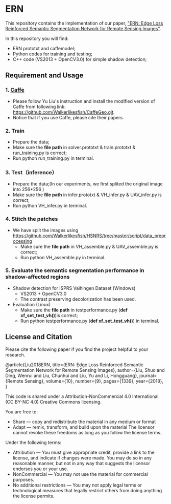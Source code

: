 # ERN

This repository contains the implementation of our paper, ["ERN: Edge Loss Reinforced Semantic Segmentation Network for Remote Sensing Images"](http://www.mdpi.com/2072-4292/10/9/1339).

In this repository you will find:
- ERN prototxt and caffemodel;
- Python codes for training and testing;
- C++ code (VS2013 + OpenCV3.0) for simple shadow detection; 

## Requirement and Usage

### 1. [Caffe](https://github.com/BVLC/caffe)
  - Please follow Yu Liu's instruction and install the modified version of Caffe from following link: https://github.com/Walkerlikesfish/CaffeGeo.git. 
  - Notice that if you use Caffe, please cite their papers.

### 2. Train
  - Prepare the data;
  - Make sure the **file path** in solver.prototxt & train.prototxt & run_training.py is correct;
  - Run python run_training.py in terminal.
  
### 3. Test（inference）
  - Prepare the data;(In our experiments, we first splited the original image into 256\*256 )
  - Make sure the **file path** in infer.prototxt & VH_infer.py & UAV_infer.py is correct;
  - Run python VH_infer.py in terminal.
  
### 4. Stitch the patches
  - We have split the images using https://github.com/Walkerlikesfish/HSNRS/tree/master/script/data_preprocessing
    - Make sure the **file path** in VH_assemble.py & UAV_assemble.py is correct;
    - Run python VH_assemble.py in terminal.
    
### 5. Evaluate the semantic segmentation performance in shadow-affected regions
  - Shadow detection for ISPRS Vaihingen Dataset (Windows)
    - VS2013 + OpenCV3.0
    - The contrast preserving decolorization has been used. 
  - Evaluation (Linux)
    - Make sure the **file path** in testperformance.py (**def xf_set_test_vh()**)is correct;
    - Run python testperformance.py (**def xf_set_test_vh()**) in terminal.

  
## License and Citation
Please cite the following paper if you find the project helpful to your research.

@article{Liu2018ERN,
  title={ERN: Edge Loss Reinforced Semantic Segmentation Network for Remote Sensing Images},
  author={Liu, Shuo and Ding, Wenrui and Liu, Chunhui and Liu, Yu and Li, Hongguang},
  journal={Remote Sensing},
  volume={10},
  number={9},
  pages={1339},
  year={2018},
}

This code is shared under a Attribution-NonCommercial 4.0 International (CC BY-NC 4.0) Creative Commons licensing.

You are free to:
- Share — copy and redistribute the material in any medium or format
- Adapt — remix, transform, and build upon the material The licensor cannot revoke these freedoms as long as you follow the license terms.

Under the following terms:

- Attribution — You must give appropriate credit, provide a link to the license, and indicate if changes were made. You may do so in any reasonable manner, but not in any way that suggests the licensor endorses you or your use.
- NonCommercial — You may not use the material for commercial purposes.
- No additional restrictions — You may not apply legal terms or technological measures that legally restrict others from doing anything the license permits.
